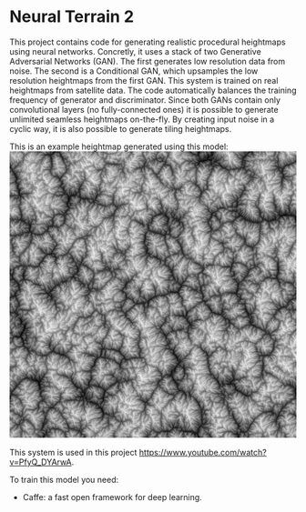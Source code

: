 # Neural Terrain 2
This project contains code for generating realistic procedural heightmaps using neural networks. Concretly, it uses a stack of two Generative Adversarial Networks (GAN). The first generates low resolution data from noise. The second is a Conditional GAN, which upsamples the low resolution heightmaps from the first GAN. This system is trained on real heightmaps from satellite data. The code automatically balances the training frequency of generator and discriminator.
Since both GANs contain only convolutional layers (no fully-connected ones) it is possible to generate unlimited seamless heightmaps on-the-fly. By creating input noise in a cyclic way, it is also possible to generate tiling heightmaps.

This is an example heightmap generated using this model:
![alt text](https://raw.githubusercontent.com/liquidnode/neural_terrain_2/master/HMaps/HMap.png)

This system is used in this project https://www.youtube.com/watch?v=PfyQ_DYArwA.

To train this model you need:
- Caffe: a fast open framework for deep learning. 
